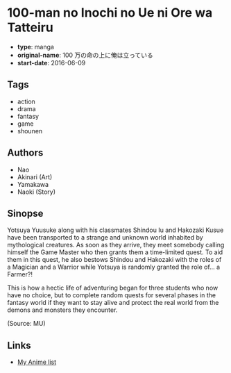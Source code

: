 # 100-man no Inochi no Ue ni Ore wa Tatteiru

-   **type**: manga
-   **original-name**: 100 万の命の上に俺は立っている
-   **start-date**: 2016-06-09

## Tags

-   action
-   drama
-   fantasy
-   game
-   shounen

## Authors

-   Nao
-   Akinari (Art)
-   Yamakawa
-   Naoki (Story)

## Sinopse

Yotsuya Yuusuke along with his classmates Shindou Iu and Hakozaki Kusue have been transported to a strange and unknown world inhabited by mythological creatures. As soon as they arrive, they meet somebody calling himself the Game Master who then grants them a time-limited quest. To aid them in this quest, he also bestows Shindou and Hakozaki with the roles of a Magician and a Warrior while Yotsuya is randomly granted the role of... a Farmer?!

This is how a hectic life of adventuring began for three students who now have no choice, but to complete random quests for several phases in the fantasy world if they want to stay alive and protect the real world from the demons and monsters they encounter.

(Source: MU)

## Links

-   [My Anime list](https://myanimelist.net/manga/99449/100-man_no_Inochi_no_Ue_ni_Ore_wa_Tatteiru)
